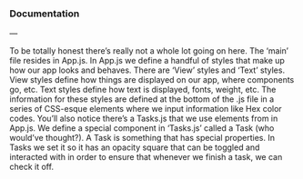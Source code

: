 ### Documentation

—

To be totally honest there’s really not a whole lot going on here.
The ‘main’ file resides in App.js. In App.js we define a handful of styles that make up how our app looks and behaves.
There are ‘View’ styles and ‘Text’ styles.
View styles define how things are displayed on our app, where components go, etc.
Text styles define how text is displayed, fonts, weight, etc.
The information for these styles are defined at the bottom of the .js file in a series of CSS-esque elements where we input information like Hex color codes.
You’ll also notice there’s a Tasks.js that we use elements from in App.js. We define a special component in ‘Tasks.js’ called a Task (who would’ve thought?).
A Task is something that has special properties. In Tasks we set it so it has an opacity square that can be toggled and interacted with in order to ensure that whenever we finish a task, we can check it off.
